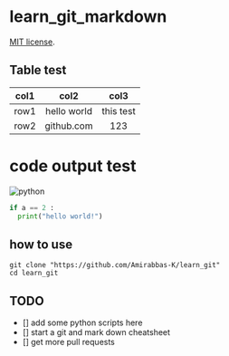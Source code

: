 # learn_git_markdown
[MIT license](https://opensource.org/licenses/MIT).
## Table test
| col1 |    col2     |   col3    |
| :--: | :---------: | :-------: |
| row1 | hello world | this test |
| row2 | github.com  |    123    |
# code output test
![python](https://www.python.org/static/img/python-logo@2x.png)
```python
if a == 2 :
  print("hello world!")
```
## how to use
``` git
git clone "https://github.com/Amirabbas-K/learn_git"
cd learn_git
```
## TODO
- [] add some python scripts here
- [] start a git and mark down cheatsheet 
- [] get more pull requests
